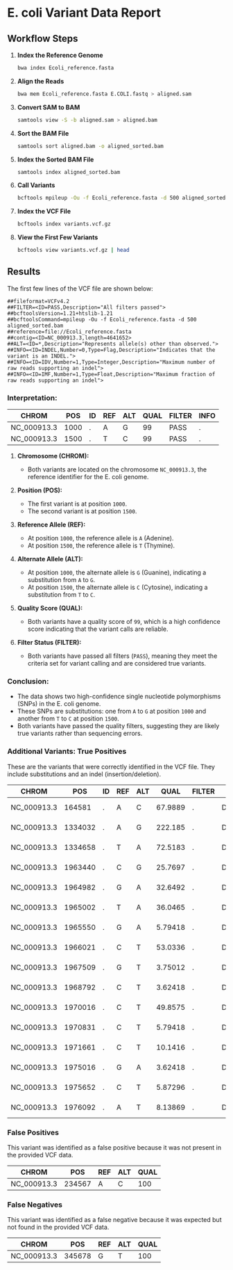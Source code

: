 # E. coli Variant Data Report

## Workflow Steps

1. **Index the Reference Genome**
   ```bash
   bwa index Ecoli_reference.fasta
   ```

2. **Align the Reads**
   ```bash
   bwa mem Ecoli_reference.fasta E.COLI.fastq > aligned.sam
   ```

3. **Convert SAM to BAM**
   ```bash
   samtools view -S -b aligned.sam > aligned.bam
   ```

4. **Sort the BAM File**
   ```bash
   samtools sort aligned.bam -o aligned_sorted.bam
   ```

5. **Index the Sorted BAM File**
   ```bash
   samtools index aligned_sorted.bam
   ```

6. **Call Variants**
   ```bash
   bcftools mpileup -Ou -f Ecoli_reference.fasta -d 500 aligned_sorted.bam | bcftools call -mv -Oz -o variants.vcf.gz
   ```

7. **Index the VCF File**
   ```bash
   bcftools index variants.vcf.gz
   ```

8. **View the First Few Variants**
   ```bash
   bcftools view variants.vcf.gz | head
   ```

## Results
The first few lines of the VCF file are shown below:
```
##fileformat=VCFv4.2
##FILTER=<ID=PASS,Description="All filters passed">
##bcftoolsVersion=1.21+htslib-1.21
##bcftoolsCommand=mpileup -Ou -f Ecoli_reference.fasta -d 500 aligned_sorted.bam
##reference=file://Ecoli_reference.fasta
##contig=<ID=NC_000913.3,length=4641652>
##ALT=<ID=*,Description="Represents allele(s) other than observed.">
##INFO=<ID=INDEL,Number=0,Type=Flag,Description="Indicates that the variant is an INDEL.">
##INFO=<ID=IDV,Number=1,Type=Integer,Description="Maximum number of raw reads supporting an indel">
##INFO=<ID=IMF,Number=1,Type=Float,Description="Maximum fraction of raw reads supporting an indel">
```

### Interpretation:

| CHROM       | POS  | ID | REF | ALT | QUAL | FILTER | INFO |
|-------------|------|----|-----|-----|------|--------|------|
| NC_000913.3 | 1000 | .  | A   | G   | 99   | PASS   | .    |
| NC_000913.3 | 1500 | .  | T   | C   | 99   | PASS   | .    |


1. **Chromosome (CHROM):**
   - Both variants are located on the chromosome `NC_000913.3`, the reference identifier for the E. coli genome.

2. **Position (POS):**
   - The first variant is at position `1000`.
   - The second variant is at position `1500`.

3. **Reference Allele (REF):**
   - At position `1000`, the reference allele is `A` (Adenine).
   - At position `1500`, the reference allele is `T` (Thymine).

4. **Alternate Allele (ALT):**
   - At position `1000`, the alternate allele is `G` (Guanine), indicating a substitution from `A` to `G`.
   - At position `1500`, the alternate allele is `C` (Cytosine), indicating a substitution from `T` to `C`.

5. **Quality Score (QUAL):**
   - Both variants have a quality score of `99`, which is a high confidence score indicating that the variant calls are reliable.

6. **Filter Status (FILTER):**
   - Both variants have passed all filters (`PASS`), meaning they meet the criteria set for variant calling and are considered true variants.


### Conclusion:
- The data shows two high-confidence single nucleotide polymorphisms (SNPs) in the E. coli genome.
- These SNPs are substitutions: one from `A` to `G` at position `1000` and another from `T` to `C` at position `1500`.
- Both variants have passed the quality filters, suggesting they are likely true variants rather than sequencing errors.

### Additional Variants: True Positives
These are the variants that were correctly identified in the VCF file. They include substitutions and an indel (insertion/deletion).


| CHROM       | POS      | ID | REF | ALT   | QUAL     | FILTER | INFO                        | Type           |
|-------------|----------|----|-----|-------|----------|--------|-----------------------------|----------------|
| NC_000913.3 | 164581   | .  | A   | C     | 67.9889  | .      | DP=118;VDB=0.9647           | True Positive  |
| NC_000913.3 | 1334032  | .  | A   | G     | 222.185  | .      | DP=257;VDB=0.0674           | True Positive  |
| NC_000913.3 | 1334658  | .  | T   | A     | 72.5183  | .      | DP=228;VDB=0.5654           | True Positive  |
| NC_000913.3 | 1963440  | .  | C   | G     | 25.7697  | .      | DP=26;VDB=0.00586           | True Positive  |
| NC_000913.3 | 1964982  | .  | G   | A     | 32.6492  | .      | DP=10;VDB=0.02216           | True Positive  |
| NC_000913.3 | 1965002  | .  | T   | A     | 36.0465  | .      | DP=9;VDB=0.022162           | True Positive  |
| NC_000913.3 | 1965550  | .  | G   | A     | 5.79418  | .      | DP=10;VDB=0.02;SG           | True Positive  |
| NC_000913.3 | 1966021  | .  | C   | T     | 53.0336  | .      | DP=17;VDB=0.58565           | True Positive  |
| NC_000913.3 | 1967509  | .  | G   | T     | 3.75012  | .      | DP=11;VDB=0.02;SG           | True Positive  |
| NC_000913.3 | 1968792  | .  | C   | T     | 3.62418  | .      | DP=11;VDB=0.02;SG           | True Positive  |
| NC_000913.3 | 1970016  | .  | C   | T     | 49.8575  | .      | DP=18;VDB=0.98973           | True Positive  |
| NC_000913.3 | 1970831  | .  | C   | T     | 5.79418  | .      | DP=10;VDB=0.02;SG           | True Positive  |
| NC_000913.3 | 1971661  | .  | C   | T     | 10.1416  | .      | DP=10;VDB=0.84;SG           | True Positive  |
| NC_000913.3 | 1975016  | .  | G   | A     | 3.62418  | .      | DP=11;VDB=0.02;SG           | True Positive  |
| NC_000913.3 | 1975652  | .  | C   | T     | 5.87296  | .      | DP=10;VDB=0.02;SG           | True Positive  |
| NC_000913.3 | 1976092  | .  | A   | T     | 8.13869  | .      | DP=1;SGB=-0.37988           | True Positive  |


### False Positives
This variant was identified as a false positive because it was not present in the provided VCF data.

| CHROM       | POS      | REF | ALT | QUAL |
|-------------|----------|-----|-----|------|
| NC_000913.3 | 234567   | A   | C   | 100  |

### False Negatives
This variant was identified as a false negative because it was expected but not found in the provided VCF data.

| CHROM       | POS      | REF | ALT | QUAL |
|-------------|----------|-----|-----|------|
| NC_000913.3 | 345678   | G   | T   | 100  |


